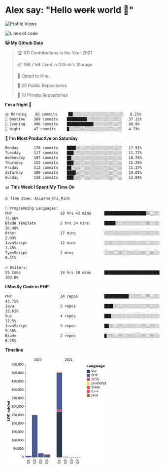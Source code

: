 # Alex say: "Hello ~~work~~ world 🐾"

<!--START_SECTION:waka-->
![Profile Views](http://img.shields.io/badge/Profile%20Views-9-blue)

![Lines of code](https://img.shields.io/badge/From%20Hello%20World%20I%27ve%20Written-807455%20lines%20of%20code-blue)

**🐱 My Github Data** 

> 🏆 611 Contributions in the Year 2021
 > 
> 📦 196.7 kB Used in Github's Storage 
 > 
> 💼 Opted to Hire
 > 
> 📜 20 Public Repositories 
 > 
> 🔑 18 Private Repositories  
 > 
**I'm a Night 🦉** 

```text
🌞 Morning    82 commits     ██░░░░░░░░░░░░░░░░░░░░░░░   8.25% 
🌆 Daytime    369 commits    █████████░░░░░░░░░░░░░░░░   37.12% 
🌃 Evening    496 commits    ████████████░░░░░░░░░░░░░   49.9% 
🌙 Night      47 commits     █░░░░░░░░░░░░░░░░░░░░░░░░   4.73%

```
📅 **I'm Most Productive on Saturday** 

```text
Monday       178 commits    ████░░░░░░░░░░░░░░░░░░░░░   17.91% 
Tuesday      117 commits    ███░░░░░░░░░░░░░░░░░░░░░░   11.77% 
Wednesday    107 commits    ██░░░░░░░░░░░░░░░░░░░░░░░   10.76% 
Thursday     152 commits    ███░░░░░░░░░░░░░░░░░░░░░░   15.29% 
Friday       113 commits    ██░░░░░░░░░░░░░░░░░░░░░░░   11.37% 
Saturday     189 commits    ████░░░░░░░░░░░░░░░░░░░░░   19.01% 
Sunday       138 commits    ███░░░░░░░░░░░░░░░░░░░░░░   13.88%

```


📊 **This Week I Spent My Time On** 

```text
⌚︎ Time Zone: Asia/Ho_Chi_Minh

💬 Programming Languages: 
PHP                      10 hrs 43 mins      ███████████████████░░░░░░   75.66% 
Blade Template           2 hrs 54 mins       █████░░░░░░░░░░░░░░░░░░░░   20.48% 
Other                    17 mins             ░░░░░░░░░░░░░░░░░░░░░░░░░   2.09% 
JavaScript               12 mins             ░░░░░░░░░░░░░░░░░░░░░░░░░   1.45% 
TypeScript               2 mins              ░░░░░░░░░░░░░░░░░░░░░░░░░   0.31%

🔥 Editors: 
VS Code                  14 hrs 10 mins      █████████████████████████   100.0%

```

**I Mostly Code in PHP** 

```text
PHP                      14 repos            ███████████░░░░░░░░░░░░░░   43.75% 
Java                     5 repos             ████░░░░░░░░░░░░░░░░░░░░░   15.62% 
Vue                      4 repos             ███░░░░░░░░░░░░░░░░░░░░░░   12.5% 
JavaScript               3 repos             ██░░░░░░░░░░░░░░░░░░░░░░░   9.38% 
Blade                    2 repos             █░░░░░░░░░░░░░░░░░░░░░░░░   6.25%

```


**Timeline**

![Chart not found](https://raw.githubusercontent.com/alexzvn/alexzvn/main/charts/bar_graph.png) 


<!--END_SECTION:waka-->
